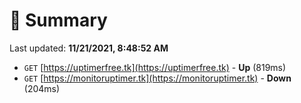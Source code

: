 # 📖 Summary
Last updated: **11/21/2021, 8:48:52 AM**

- `GET` [https://uptimerfree.tk](https://uptimerfree.tk) - **Up** (819ms)
- `GET` [https://monitoruptimer.tk](https://monitoruptimer.tk) - **Down** (204ms)
